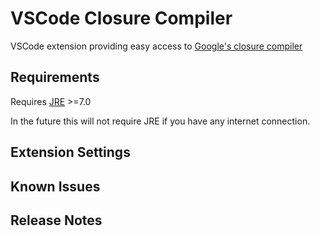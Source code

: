# VSCode Closure Compiler

VSCode extension providing easy access to [Google's closure compiler](https://closure-compiler.appspot.com/home)

## Requirements

Requires [JRE](http://www.oracle.com/technetwork/java/javase/downloads/index.html) >=7.0

In the future this will not require JRE if you have any internet connection.

## Extension Settings



## Known Issues



## Release Notes